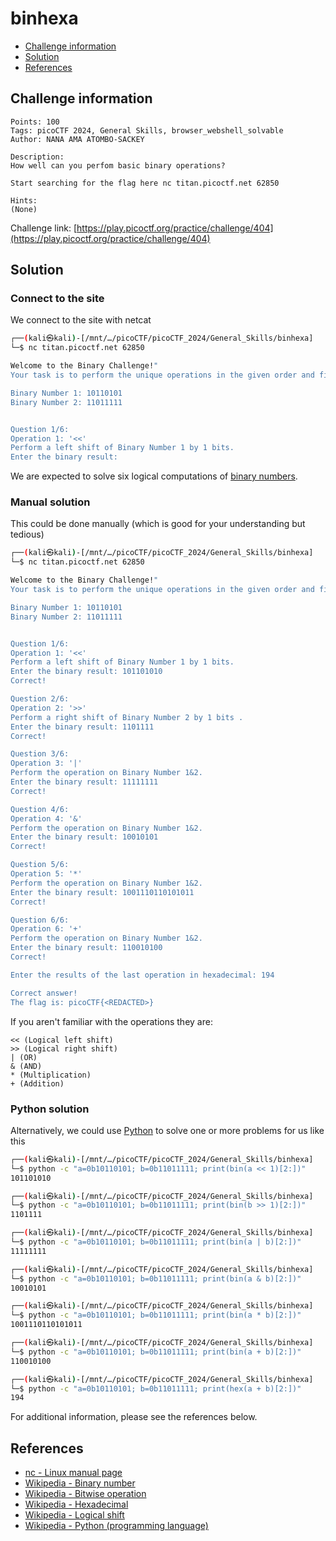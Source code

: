 # binhexa

- [Challenge information](#challenge-information)
- [Solution](#solution)
- [References](#references)

## Challenge information
```
Points: 100
Tags: picoCTF 2024, General Skills, browser_webshell_solvable
Author: NANA AMA ATOMBO-SACKEY

Description:
How well can you perfom basic binary operations?

Start searching for the flag here nc titan.picoctf.net 62850

Hints:
(None)
```
Challenge link: [https://play.picoctf.org/practice/challenge/404](https://play.picoctf.org/practice/challenge/404)

## Solution

### Connect to the site

We connect to the site with netcat
```bash
┌──(kali㉿kali)-[/mnt/…/picoCTF/picoCTF_2024/General_Skills/binhexa]
└─$ nc titan.picoctf.net 62850

Welcome to the Binary Challenge!"
Your task is to perform the unique operations in the given order and find the final result in hexadecimal that yields the flag.

Binary Number 1: 10110101
Binary Number 2: 11011111


Question 1/6:
Operation 1: '<<'
Perform a left shift of Binary Number 1 by 1 bits.
Enter the binary result: 
```
We are expected to solve six logical computations of [binary numbers](https://en.wikipedia.org/wiki/Binary_number).  

### Manual solution

This could be done manually (which is good for your understanding but tedious)
```bash
┌──(kali㉿kali)-[/mnt/…/picoCTF/picoCTF_2024/General_Skills/binhexa]
└─$ nc titan.picoctf.net 62850

Welcome to the Binary Challenge!"
Your task is to perform the unique operations in the given order and find the final result in hexadecimal that yields the flag.

Binary Number 1: 10110101
Binary Number 2: 11011111


Question 1/6:
Operation 1: '<<'
Perform a left shift of Binary Number 1 by 1 bits.
Enter the binary result: 101101010
Correct!

Question 2/6:
Operation 2: '>>'
Perform a right shift of Binary Number 2 by 1 bits .
Enter the binary result: 1101111
Correct!

Question 3/6:
Operation 3: '|'
Perform the operation on Binary Number 1&2.
Enter the binary result: 11111111
Correct!

Question 4/6:
Operation 4: '&'
Perform the operation on Binary Number 1&2.
Enter the binary result: 10010101
Correct!

Question 5/6:
Operation 5: '*'
Perform the operation on Binary Number 1&2.
Enter the binary result: 1001110110101011
Correct!

Question 6/6:
Operation 6: '+'
Perform the operation on Binary Number 1&2.
Enter the binary result: 110010100
Correct!

Enter the results of the last operation in hexadecimal: 194

Correct answer!
The flag is: picoCTF{<REDACTED>}
```
If you aren't familiar with the operations they are:
```
<< (Logical left shift)
>> (Logical right shift)
| (OR)
& (AND)
* (Multiplication)
+ (Addition)
```

### Python solution 

Alternatively, we could use [Python](https://en.wikipedia.org/wiki/Python_(programming_language)) to solve one or more problems for us like this
```bash
┌──(kali㉿kali)-[/mnt/…/picoCTF/picoCTF_2024/General_Skills/binhexa]
└─$ python -c "a=0b10110101; b=0b11011111; print(bin(a << 1)[2:])"
101101010

┌──(kali㉿kali)-[/mnt/…/picoCTF/picoCTF_2024/General_Skills/binhexa]
└─$ python -c "a=0b10110101; b=0b11011111; print(bin(b >> 1)[2:])"
1101111

┌──(kali㉿kali)-[/mnt/…/picoCTF/picoCTF_2024/General_Skills/binhexa]
└─$ python -c "a=0b10110101; b=0b11011111; print(bin(a | b)[2:])" 
11111111

┌──(kali㉿kali)-[/mnt/…/picoCTF/picoCTF_2024/General_Skills/binhexa]
└─$ python -c "a=0b10110101; b=0b11011111; print(bin(a & b)[2:])"
10010101

┌──(kali㉿kali)-[/mnt/…/picoCTF/picoCTF_2024/General_Skills/binhexa]
└─$ python -c "a=0b10110101; b=0b11011111; print(bin(a * b)[2:])"
1001110110101011

┌──(kali㉿kali)-[/mnt/…/picoCTF/picoCTF_2024/General_Skills/binhexa]
└─$ python -c "a=0b10110101; b=0b11011111; print(bin(a + b)[2:])"
110010100

┌──(kali㉿kali)-[/mnt/…/picoCTF/picoCTF_2024/General_Skills/binhexa]
└─$ python -c "a=0b10110101; b=0b11011111; print(hex(a + b)[2:])"
194
```
 
For additional information, please see the references below.

## References

- [nc - Linux manual page](https://linux.die.net/man/1/nc)
- [Wikipedia - Binary number](https://en.wikipedia.org/wiki/Binary_number)
- [Wikipedia - Bitwise operation](https://en.wikipedia.org/wiki/Bitwise_operation)
- [Wikipedia - Hexadecimal](https://en.wikipedia.org/wiki/Hexadecimal)
- [Wikipedia - Logical shift](https://en.wikipedia.org/wiki/Logical_shift)
- [Wikipedia - Python (programming language)](https://en.wikipedia.org/wiki/Python_(programming_language))
